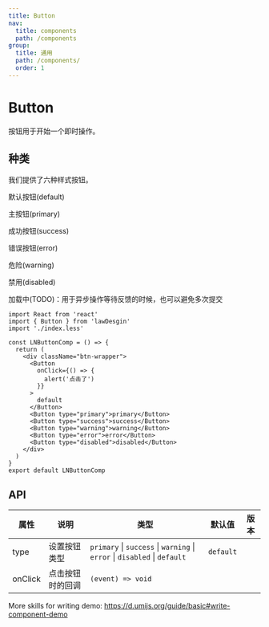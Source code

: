 ```yaml
---
title: Button
nav:
  title: components
  path: /components
group:
  title: 通用
  path: /components/
  order: 1
---
```


# Button

按钮用于开始一个即时操作。

## 种类

我们提供了六种样式按钮。

默认按钮(default)

主按钮(primary)

成功按钮(success)

错误按钮(error)

危险(warning)

禁用(disabled)

加载中(TODO)：用于异步操作等待反馈的时候，也可以避免多次提交

```tsx
import React from 'react'
import { Button } from 'lawDesgin'
import './index.less'

const LNButtonComp = () => {
  return (
    <div className="btn-wrapper">
      <Button
        onClick={() => {
          alert('点击了')
        }}
      >
        default
      </Button>
      <Button type="primary">primary</Button>
      <Button type="success">success</Button>
      <Button type="warning">warning</Button>
      <Button type="error">error</Button>
      <Button type="disabled">disabled</Button>
    </div>
  )
}
export default LNButtonComp
```

## API

| 属性 | 说明 | 类型 | 默认值 | 版本 |
| --- | --- | --- | --- | --- |
| type | 设置按钮类型 | `primary` \| `success` \| `warning` \| `error` \| `disabled` \| `default` | `default` |  |
| onClick | 点击按钮时的回调 | `(event) => void` |  |  |

More skills for writing demo: https://d.umijs.org/guide/basic#write-component-demo
